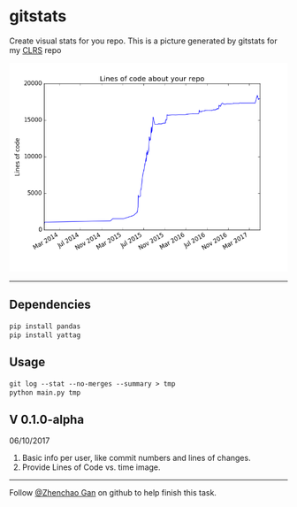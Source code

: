 # gitstats
Create visual stats for you repo.
This is a picture generated by gitstats for my [CLRS](https://github.com/gzc/CLRS) repo

![](v1/stat1.png)

***

## Dependencies
```
pip install pandas
pip install yattag
```

## Usage
```
git log --stat --no-merges --summary > tmp
python main.py tmp
```

## V 0.1.0-alpha
06/10/2017
1. Basic info per user, like commit numbers and lines of changes.
2. Provide Lines of Code vs. time image.

***
Follow [@Zhenchao Gan](https://github.com/gzc) on github to help finish this task.

